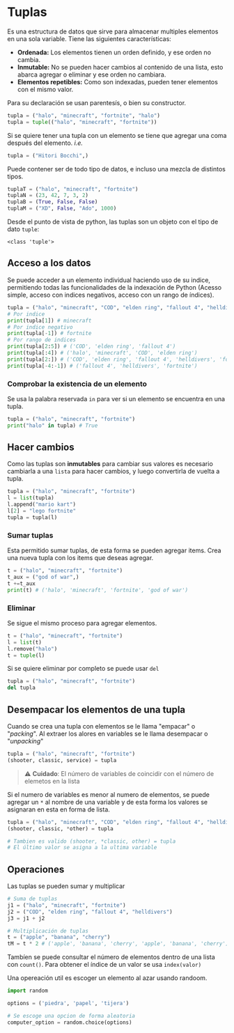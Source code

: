 # Tuplas

Es una estructura de datos que sirve para almacenar multiples elementos en una sola variable. Tiene las siguientes características:

- **Ordenada:** Los elementos tienen un orden definido, y ese orden no cambia.
- **Inmutable:** No se pueden hacer cambios al contenido de una lista, esto abarca agregar o eliminar y ese orden no cambiara.
- **Elementos repetibles:** Como son indexadas, pueden tener elementos con el mismo valor.

Para su declaración se usan parentesís, o bien su constructor.

```python
tupla = ("halo", "minecraft", "fortnite", "halo")
tupla = tuple(("halo", "minecraft", "fortnite"))
```

Si se quiere tener una tupla con un elemento se tiene que agregar una coma después del elemento. *i.e.*

```python
tupla = ("Hitori Bocchi",)
```

Puede contener ser de todo tipo de datos, e incluso una mezcla de distintos tipos.

```python
tuplaT = ("halo", "minecraft", "fortnite")
tuplaN = (23, 42, 7, 3, 2)
tuplaB = (True, False, False)
tuplaM = ("XD", False, "Ado", 1000)
```

Desde el punto de vista de python, las tuplas son un objeto con el tipo de dato `tuple`:

```text
<class 'tuple'>
```

## Acceso a los datos

Se puede acceder a un elemento individual haciendo uso de su indice, permitiendo todas las funcionalidades de la indexación de Python (Acesso simple, acceso con indices negativos, acceso con un rango de índices).

```python
tupla = ("halo", "minecraft", "COD", "elden ring", "fallout 4", "helldivers", "fortnite")
# Por indice
print(tupla[1]) # minecraft
# Por indice negativo
print(tupla[-1]) # fortnite
# Por rango de indices
print(tupla[2:5]) # ('COD', 'elden ring', 'fallout 4')
print(tupla[:4]) # ('halo', 'minecraft', 'COD', 'elden ring')
print(tupla[2:]) # ('COD', 'elden ring', 'fallout 4', 'helldivers', 'fortnite')
print(tupla[-4:-1]) # ('fallout 4', 'helldivers', 'fortnite')
```

### Comprobar la existencia de un elemento

Se usa la palabra reservada `in` para ver si un elemento se encuentra en una tupla.

```python
tupla = ("halo", "minecraft", "fortnite")
print("halo" in tupla) # True
```

## Hacer cambios

Como las tuplas son **inmutables** para cambiar sus valores es necesario cambiarla a una `lista` para hacer cambios, y luego convertirla de vuelta a tupla.

```python
tupla = ("halo", "minecraft", "fortnite")
l = list(tupla)
l.append("mario kart")
l[2] = "lego fortnite"
tupla = tupla(l)
```

### Sumar tuplas

Esta permitido sumar tuplas, de esta forma se pueden agregar items. Crea una nueva tupla con los items que deseas agregar.

```python
t = ("halo", "minecraft", "fortnite")
t_aux = ("god of war",)
t +=t_aux
print(t) # ('halo', 'minecraft', 'fortnite', 'god of war')
```

### Eliminar

Se sigue el mismo proceso para agregar elementos.

```python
t = ("halo", "minecraft", "fortnite")
l = list(t)
l.remove("halo")
t = tuple(l)
```

Si se quiere eliminar por completo se puede usar `del`

```python
tupla = ("halo", "minecraft", "fortnite")
del tupla
```

## Desempacar los elementos de una tupla

Cuando se crea una tupla con elementos se le llama "empacar" o "*packing*". Al extraer los alores en variables se le llama desempacar o "*unpacking*"

```python
tupla = ("halo", "minecraft", "fortnite")
(shooter, classic, service) = tupla
```

> ⚠️ **Cuidado**: El número de variables de coincidir con el número de elemetos en la lista

Si el numero de variables es menor al numero de elementos, se puede agregar un `*` al nombre de una variable y de esta forma los valores se asignaran en esta en forma de lista.

```python
tupla = ("halo", "minecraft", "COD", "elden ring", "fallout 4", "helldivers", "fortnite")
(shooter, classic, *other) = tupla

# Tambien es valido (shooter, *classic, other) = tupla
# El último valor se asigna a la ultima variable
```

## Operaciones

Las tuplas se pueden sumar y multiplicar

```python
# Suma de tuplas
j1 = ("halo", "minecraft", "fortnite")
j2 = ("COD", "elden ring", "fallout 4", "helldivers")
j3 = j1 + j2

# Multiplicación de tuplas
t = ("apple", "banana", "cherry")
tM = t * 2 # ('apple', 'banana', 'cherry', 'apple', 'banana', 'cherry')

```

Tambíen se puede consultar el número de elementos dentro de una lista con `count()`. Para obtener el índice de un valor se usa `index(valor)`

Una opereación util es escoger un elemento al azar usando randoom.

```python
import random

options = ('piedra', 'papel', 'tijera')

# Se escoge una opcion de forma aleatoria
computer_option = random.choice(options)
```

